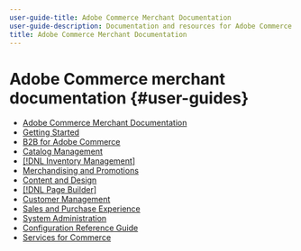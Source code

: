 ```yaml
---
user-guide-title: Adobe Commerce Merchant Documentation
user-guide-description: Documentation and resources for Adobe Commerce and Magento Open Source merchants working in the Admin.
title: Adobe Commerce Merchant Documentation
---
```

# Adobe Commerce merchant documentation {#user-guides}

- [Adobe Commerce Merchant Documentation](home.md)
- [Getting Started](https://experienceleague.adobe.com/docs/commerce-admin/start/guide-overview.html)
- [B2B for Adobe Commerce](https://experienceleague.adobe.com/docs/commerce-admin/b2b/guide-overview.html)
- [Catalog Management](https://experienceleague.adobe.com/docs/commerce-admin/catalog/guide-overview.html)
- [[!DNL Inventory Management]](https://experienceleague.adobe.com/docs/commerce-admin/inventory/guide-overview.html)
- [Merchandising and Promotions](https://docs.magento.com/user-guide/marketing/promotions.html)
- [Content and Design](https://experienceleague.adobe.com/docs/commerce-admin/content-design/guide-overview.html)
- [[!DNL Page Builder]](https://experienceleague.adobe.com/docs/commerce-admin/page-builder/guide-overview.html)
- [Customer Management](https://docs.magento.com/user-guide/customers.html)
- [Sales and Purchase Experience](https://docs.magento.com/user-guide/sales.html)
- [System Administration](https://docs.magento.com/user-guide/sales.html)
- [Configuration Reference Guide](https://docs.magento.com/user-guide/stores/configuration.html)
- [Services for Commerce](https://experienceleague.adobe.com/docs/commerce-merchant-services/user-guides/home.html)

